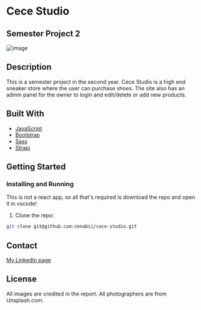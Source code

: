 # Cece Studio
## Semester Project 2

![image](https://user-images.githubusercontent.com/30080788/196008804-6188fbc5-aa8d-408f-a7ed-d440c4c9b4be.PNG)

## Description

This is a semester project in the second year. Cece Studio is a high end sneaker store where the user can purchase shoes. The site also has an admin panel for the owner to login and edit/delete or add new products.


## Built With

- [JavaScript](https://www.javascript.com/)
- [Bootstrap](https://getbootstrap.com)
- [Sass](https://sass-lang.com/)
- [Strapi](https://strapi.io/)

## Getting Started

### Installing and Running
This is not a react app, so all that's required is download the repo and open it in vscode!

1. Clone the repo:

```bash
git clone git@github.com:zenabii/cece-studio.git
```


## Contact

[My LinkedIn page](https://www.linkedin.com/in/maria-eilertsen-1272a8175/)

## License

All images are credited in the report. All photographers are from Unsplash.com. 
